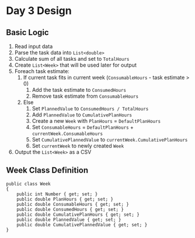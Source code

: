 # Day 3 Design

## Basic Logic

1. Read input data
1. Parse the task data into `List<double>`
1. Calculate sum of all tasks and set to `TotalHours`
1. Create `List<Week>` that will be used later for output
1. Foreach task estimate:
    1. If current task fits in current week (`ConsumableHours` - task estimate > 0)
        1. Add the task estimate to `ConsumedHours`
        1. Remove task estimate from `ConsumableHours`
    1. Else
        1. Set `PlannedValue` to `ConsumedHours / TotalHours`
        1. Add `PlannedValue` to `CumulativePlanHours`
        1. Create a new `Week` with `PlanHours` = `DefaultPlanHours`
        1. Set `ConsumableHours` = `DefaultPlanHours` + `currentWeek.ConsumableHours`
        1. Set `CumulativePlannedValue` to `currentWeek.CumulativePlanHours`
        1. Set `currentWeek` to newly created `Week`
1. Output the `List<Week>` as a CSV


## Week Class Definition

```
public class Week
{
    public int Number { get; set; }
    public double PlanHours { get; set; }
    public double ConsumableHours { get; set; }
    public double ConsumedHours { get; set; }
    public double CumulativePlanHours { get; set; }
    public double PlannedValue { get; set; }
    public double CumulativePlannedValue { get; set; }    
}
```
